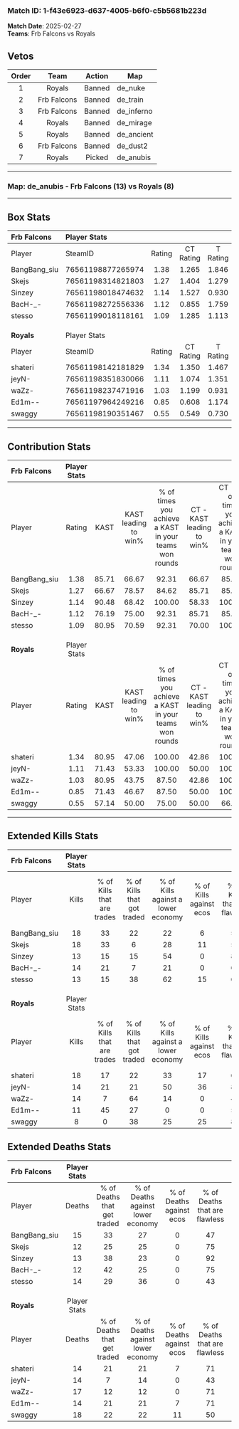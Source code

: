 ### Match ID: 1-f43e6923-d637-4005-b6f0-c5b5681b223d  
**Match Date**: 2025-02-27  
**Teams**: Frb Falcons vs Royals  

## Vetos  

| Order | Team | Action | Map |
| :---: | :--: | :----: | --- |
| 1 | Royals | Banned | de_nuke |
| 2 | Frb Falcons | Banned | de_train |
| 3 | Frb Falcons | Banned | de_inferno |
| 4 | Royals | Banned | de_mirage |
| 5 | Royals | Banned | de_ancient |
| 6 | Frb Falcons | Banned | de_dust2 |
| 7 | Royals | Picked | de_anubis |

---  

### **Map**: de_anubis - Frb Falcons (13) vs Royals (8)  
---  

## Box Stats  

| **Frb Falcons** | Player Stats      |        |           |          |       |      |       |         |        |      |     |
| :- | :- | :-: | :-: | :-: | :-: | :-: | :-: | :-: | :-: | :-: | :-: |
| Player          | SteamID           | Rating | CT Rating | T Rating | KAST  | ADR  | Kills | Assists | Deaths | K/D  | HS% |
| BangBang_siu    | 76561198877265974 |  1.38  |   1.265   |  1.846   | 85.71 | 97.5 |  18   |    5    |   15   | 1.20 | 61  |
| Skejs           | 76561198314821803 |  1.27  |   1.404   |  1.279   | 66.67 | 79.0 |  18   |    6    |   12   | 1.50 | 50  |
| Sinzey          | 76561198018474632 |  1.14  |   1.527   |  0.930   | 90.48 | 62.0 |  13   |    4    |   13   | 1.00 | 15  |
| BacH-_-         | 76561198272556336 |  1.12  |   0.855   |  1.759   | 76.19 | 64.8 |  14   |    4    |   12   | 1.17 | 50  |
| stesso          | 76561199018118161 |  1.09  |   1.285   |  1.113   | 80.95 | 75.9 |  13   |    4    |   14   | 0.93 | 69  |
|                 |                   |        |           |          |       |      |       |         |        |      |     |
|                 |                   |        |           |          |       |      |       |         |        |      |     |
|                 |                   |        |           |          |       |      |       |         |        |      |     |
| **Royals**      | Player Stats      |        |           |          |       |      |       |         |        |      |     |
| Player          | SteamID           | Rating | CT Rating | T Rating | KAST  | ADR  | Kills | Assists | Deaths | K/D  | HS% |
| shateri         | 76561198142181829 |  1.34  |   1.350   |  1.467   | 80.95 | 87.1 |  18   |    5    |   14   | 1.29 | 77  |
| jeyN-           | 76561198351830066 |  1.11  |   1.074   |  1.351   | 71.43 | 91.1 |  14   |    3    |   14   | 1.00 | 28  |
| waZz-           | 76561198237471916 |  1.03  |   1.199   |  0.931   | 80.95 | 69.5 |  14   |    2    |   17   | 0.82 | 57  |
| Ed1m--          | 76561197964249216 |  0.85  |   0.608   |  1.174   | 71.43 | 50.1 |  11   |    3    |   14   | 0.79 | 45  |
| swaggy          | 76561198190351467 |  0.55  |   0.549   |  0.730   | 57.14 | 53.2 |   8   |    6    |   18   | 0.44 | 75  |
---  

## Contribution Stats  

| **Frb Falcons** | Player Stats |       |                      |                                                        |                           |                                                             |                          |                                                            |
| :- | :-: | :-: | :-: | :-: | :-: | :-: | :-: | :-: |
| Player          |    Rating    | KAST  | KAST leading to win% | % of times you achieve a KAST in your teams won rounds | CT - KAST leading to win% | CT - % of times you achieve a KAST in your teams won rounds | T - KAST leading to win% | T - % of times you achieve a KAST in your teams won rounds |
| BangBang_siu    |     1.38     | 85.71 |        66.67         |                         92.31                          |           66.67           |                            85.71                            |          66.67           |                           100.00                           |
| Skejs           |     1.27     | 66.67 |        78.57         |                         84.62                          |           85.71           |                            85.71                            |          71.43           |                           83.33                            |
| Sinzey          |     1.14     | 90.48 |        68.42         |                         100.00                         |           58.33           |                           100.00                            |          85.71           |                           100.00                           |
| BacH-_-         |     1.12     | 76.19 |        75.00         |                         92.31                          |           85.71           |                            85.71                            |          66.67           |                           100.00                           |
| stesso          |     1.09     | 80.95 |        70.59         |                         92.31                          |           70.00           |                           100.00                            |          71.43           |                           83.33                            |
|                 |              |       |                      |                                                        |                           |                                                             |                          |                                                            |
|                 |              |       |                      |                                                        |                           |                                                             |                          |                                                            |
|                 |              |       |                      |                                                        |                           |                                                             |                          |                                                            |
| **Royals**      | Player Stats |       |                      |                                                        |                           |                                                             |                          |                                                            |
| Player          |    Rating    | KAST  | KAST leading to win% | % of times you achieve a KAST in your teams won rounds | CT - KAST leading to win% | CT - % of times you achieve a KAST in your teams won rounds | T - KAST leading to win% | T - % of times you achieve a KAST in your teams won rounds |
| shateri         |     1.34     | 80.95 |        47.06         |                         100.00                         |           42.86           |                           100.00                            |          50.00           |                           100.00                           |
| jeyN-           |     1.11     | 71.43 |        53.33         |                         100.00                         |           50.00           |                           100.00                            |          55.56           |                           100.00                           |
| waZz-           |     1.03     | 80.95 |        43.75         |                         87.50                          |           42.86           |                           100.00                            |          44.44           |                           80.00                            |
| Ed1m--          |     0.85     | 71.43 |        46.67         |                         87.50                          |           50.00           |                           100.00                            |          44.44           |                           80.00                            |
| swaggy          |     0.55     | 57.14 |        50.00         |                         75.00                          |           50.00           |                            66.67                            |          50.00           |                           80.00                            |
---  

## Extended Kills Stats  

| **Frb Falcons** | Player Stats |                            |                            |                                    |                         |                              |                                 |                                       |                    |           |
| :- | :-: | :-: | :-: | :-: | :-: | :-: | :-: | :-: | :-: | :-: |
| Player          |    Kills     | % of Kills that are trades | % of Kills that got traded | % of Kills against a lower economy | % of Kills against ecos | % of Kills that are flawless | % of Kills that are close duels | % of Kills that are assisted by flash | Pistol Round Kills | AWP Kills |
| BangBang_siu    |      18      |             33             |             22             |                 22                 |            6            |              50              |                6                |                   6                   |         0          |     1     |
| Skejs           |      18      |             33             |             6              |                 28                 |           11            |              50              |                0                |                   0                   |         1          |     2     |
| Sinzey          |      13      |             15             |             15             |                 54                 |            0            |              85              |                0                |                   0                   |         10         |     0     |
| BacH-_-         |      14      |             21             |             7              |                 21                 |            0            |              64              |               14                |                   0                   |         0          |     0     |
| stesso          |      13      |             15             |             38             |                 62                 |           15            |              69              |                0                |                  15                   |         0          |     1     |
|                 |              |                            |                            |                                    |                         |                              |                                 |                                       |                    |           |
|                 |              |                            |                            |                                    |                         |                              |                                 |                                       |                    |           |
|                 |              |                            |                            |                                    |                         |                              |                                 |                                       |                    |           |
| **Royals**      | Player Stats |                            |                            |                                    |                         |                              |                                 |                                       |                    |           |
| Player          |    Kills     | % of Kills that are trades | % of Kills that got traded | % of Kills against a lower economy | % of Kills against ecos | % of Kills that are flawless | % of Kills that are close duels | % of Kills that are assisted by flash | Pistol Round Kills | AWP Kills |
| shateri         |      18      |             17             |             22             |                 33                 |           17            |              67              |                6                |                   0                   |         0          |     1     |
| jeyN-           |      14      |             21             |             21             |                 50                 |           36            |              86              |                0                |                   0                   |         6          |     2     |
| waZz-           |      14      |             7              |             64             |                 14                 |            0            |              43              |               21                |                   0                   |         0          |     3     |
| Ed1m--          |      11      |             45             |             27             |                 0                  |            0            |              55              |                0                |                   0                   |         0          |     2     |
| swaggy          |      8       |             0              |             38             |                 25                 |           25            |              88              |                0                |                  13                   |         0          |     1     |
## Extended Deaths Stats  

| **Frb Falcons** | Player Stats |                             |                                   |                          |                               |                            |                           |               |
| :- | :-: | :-: | :-: | :-: | :-: | :-: | :-: | :-: |
| Player          |    Deaths    | % of Deaths that get traded | % of Deaths against lower economy | % of Deaths against ecos | % of Deaths that are flawless | % of Deaths that are close | % of Deaths while blinded | Deaths to AWP |
| BangBang_siu    |      15      |             33              |                27                 |            0             |              47               |             7              |             0             |       0       |
| Skejs           |      12      |             25              |                25                 |            0             |              75               |             0              |             8             |       1       |
| Sinzey          |      13      |             38              |                23                 |            0             |              92               |             0              |             0             |       3       |
| BacH-_-         |      12      |             42              |                25                 |            0             |              75               |             8              |             0             |       2       |
| stesso          |      14      |             29              |                36                 |            0             |              43               |             14             |             0             |       0       |
|                 |              |                             |                                   |                          |                               |                            |                           |               |
|                 |              |                             |                                   |                          |                               |                            |                           |               |
|                 |              |                             |                                   |                          |                               |                            |                           |               |
| **Royals**      | Player Stats |                             |                                   |                          |                               |                            |                           |               |
| Player          |    Deaths    | % of Deaths that get traded | % of Deaths against lower economy | % of Deaths against ecos | % of Deaths that are flawless | % of Deaths that are close | % of Deaths while blinded | Deaths to AWP |
| shateri         |      14      |             21              |                21                 |            7             |              71               |             0              |             0             |       2       |
| jeyN-           |      14      |              7              |                14                 |            0             |              43               |             14             |             0             |       1       |
| waZz-           |      17      |             12              |                12                 |            0             |              71               |             0              |             6             |       2       |
| Ed1m--          |      14      |             21              |                21                 |            7             |              71               |             7              |             0             |       4       |
| swaggy          |      18      |             22              |                22                 |            11            |              50               |             0              |            11             |       2       |
